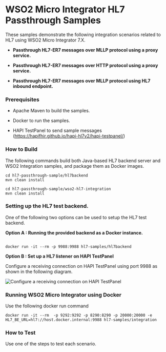 # WSO2 Micro Integrator HL7 Passthrough Samples 

These samples demonstrate the following integration scenarios related to HL7 using WSO2 Micro Integrator 7.X. 

* **Passthrough HL7-ER7 messages over MLLP protocol using a proxy service.**

* **Passthrough HL7-ER7 messages over HTTP protocol using a proxy service.** 

* **Passthrough HL7-ER7 messages over MLLP protocol using HL7 inbound endpoint.**  


### Prerequisites

* Apache Maven to build the samples. 

* Docker to run the samples.

* HAPI TestPanel to send sample messages  
(https://hapifhir.github.io/hapi-hl7v2/hapi-testpanel/)


### How to Build

The following commands build both Java-based HL7 backend server and WSO2 Integration samples, and package them as Docker images. 

```
cd hl7-passthrough-sample/hl7backend
mvn clean install
```

```
cd hl7-passthrough-sample/wso2-hl7-integration
mvn clean install
```

### Setting up the HL7 test backend.

One of the following two options can be used to setup the HL7 test backend. 

**Option A : Running the provided backend as a Docker instance.** 

```

docker run -it --rm -p 9988:9988 hl7-samples/hl7backend

```
  
  
**Option B : Set up a HL7 listener on HAPI TestPanel** 


Configure a receiving connection on HAPI TestPanel using port 9988 as shown in the following diagram. 

![Configure a receiving connection on HAPI TestPanel](images/1.png "Configure a receiving connection on HAPI TestPanel")

  
  
###  Running WSO2 Micro Integrator using Docker

Use the following docker run command

```
docker run -it --rm  -p 9292:9292 -p 8290:8290 -p 20000:20000 -e HL7_BE_URL=hl7://host.docker.internal:9988 hl7-samples/integration
```


### How to Test

Use one of the steps to test each scenario. 


